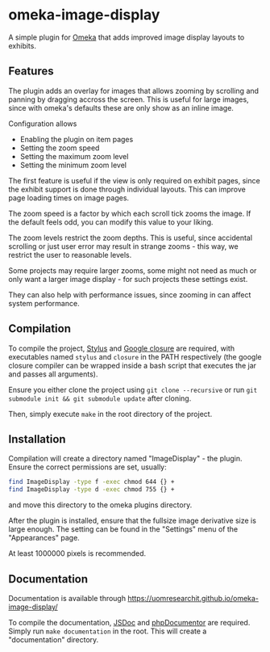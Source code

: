 # omeka-image-display

A simple plugin for [Omeka](https://omeka.org/) that adds improved
image display layouts to exhibits.

## Features
The plugin adds an overlay for images that allows
zooming by scrolling and panning by dragging accross
the screen. This is useful for large images, since
with omeka's defaults these are only show as an inline
image.

Configuration allows
* Enabling the plugin on item pages
* Setting the zoom speed
* Setting the maximum zoom level
* Setting the minimum zoom level

The first feature is useful if the view is only
required on exhibit pages, since the exhibit support
is done through individual layouts. This can improve
page loading times on image pages.

The zoom speed is a factor by which each scroll tick
zooms the image. If the default feels odd, you can
modify this value to your liking.

The zoom levels restrict the zoom depths. This is
useful, since accidental scrolling or just user error
may result in strange zooms - this way, we restrict
the user to reasonable levels.

Some projects may require larger zooms, some might not
need as much or only want a larger image display - for
such projects these settings exist.

They can also help with performance issues, since
zooming in can affect system performance.


## Compilation

To compile the project, [Stylus](http://stylus-lang.com/) and
[Google closure](https://developers.google.com/closure/compiler/) are
required, with executables named `stylus` and `closure` in the PATH
respectively (the google closure compiler can be wrapped inside a bash
script that executes the jar and passes all arguments).

Ensure you either clone the project using `git clone --recursive` or
run `git submodule init && git submodule update` after cloning.

Then, simply execute `make` in the root directory of the project.

## Installation

Compilation will create a directory named "ImageDisplay" - the
plugin. Ensure the correct permissions are set, usually:

```bash
find ImageDisplay -type f -exec chmod 644 {} +
find ImageDisplay -type d -exec chmod 755 {} +
```

and move this directory to the omeka plugins directory.

After the plugin is installed, ensure that the fullsize image
derivative size is large enough. The setting can be found in the
"Settings" menu of the "Appearances" page.

At least 1000000 pixels is recommended.

## Documentation

Documentation is available through https://uomresearchit.github.io/omeka-image-display/

To compile the documentation, [JSDoc](http://usejsdoc.org/) and [phpDocumentor](https://www.phpdoc.org/) are required. Simply run `make documentation` in the root. This will create a "documentation" directory.

